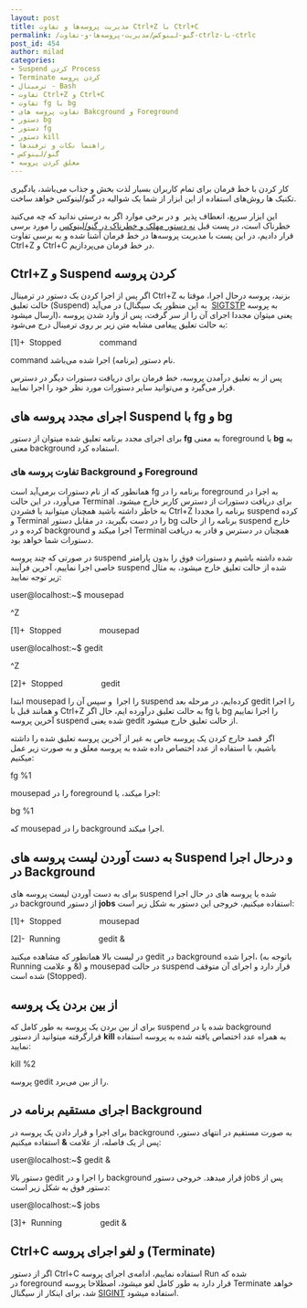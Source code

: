 ```yaml
---
layout: post
title: مدیریت پروسه‌ها و تفاوت Ctrl+Z با Ctrl+C
permalink: /گنو-لینوکس/مدیریت-پروسه‌ها-و-تفاوت-ctrlz-با-ctrlc
post_id: 454
author: milad
categories: 
- Suspend کردن Process
- Terminate کردن پروسه
- ترمینال - Bash
- تفاوت Ctrl+Z و Ctrl+C
- تفاوت fg با bg
- تفاوت پروسه های Bakcground و Foreground
- دستور bg
- دستور fg
- دستور kill
- راهنما نکات و ترفندها
- گنو/لینوکس
- معلق کردن پروسه
---
```


کار کردن با خط فرمان برای تمام کاربران بسیار لذت بخش و جذاب می‌باشد، یادگیری تکنیک ها روش‌های استفاده از این ابزار از شما یک شوالیه در گنو/لینوکس خواهد ساخت.

این ابزار سریع، انعطاف پذیر  و در برخی موارد اگر به درستی ندانید که چه می‌کنید خطرناک است، در پست قبل 
[نه دستور مهلک و خطرناک در گنو/لینوکس](http://tuxgeek.ir/%DA%AF%D9%86%D9%88-%D9%84%DB%8C%D9%86%D9%88%DA%A9%D8%B3/9-%D8%AF%D8%B3%D8%AA%D9%88%D8%B1-%D9%85%D9%87%D9%84%DA%A9-%D8%AF%D8%B1-%DA%AF%D9%86%D9%88%D9%84%DB%8C%D9%86%D9%88%DA%A9%D8%B3-%DA%A9%D9%87-%D9%87%D8%B1%DA%AF%D8%B2-%D9%86%D8%A8%D8%A7%DB%8C%D8%AF) را مورد برسی قرار دادیم، در این پست با مدیریت پروسه‌ها در خط فرمان آشنا شده و به برسی تفاوت Ctrl+Z و Ctrl+C در خط فرمان می‌پردازیم.



## Ctrl+Z و Suspend کردن پروسه


اگر پس از اجرا کردن یک دستور در ترمینال Ctrl+Z بزنید، پروسه درحال اجرا، موقتا به حالت تعلیق (Suspend) در می‌آید (به این منظور یک سیگنال 
[SIGTSTP](https://en.wikipedia.org/wiki/Job_control_%28Unix%29) به پروسه ارسال میشود)، یعنی میتوان مجددا اجرای آن را از سر گرفت، پس از وارد شدن پروسه به حالت تعلیق پیغامی مشابه متن زیر بر روی ترمینال درج می‌شود:

[1]+  Stopped                 command

command نام دستور (برنامه) اجرا شده می‌باشد.

پس از به تعلیق درآمدن پروسه، خط فرمان برای دریافت دستورات دیگر در دسترس قرار می‌گیرد و می‌توانید سایر دستورات مورد نظر خود را اجرا نمایید.


## اجرای مجدد پروسه های Suspend با fg و bg


برای اجرای مجدد برنامه تعلیق شده میتوان از دستور 
**fg**
 به معنی foreground یا 
**bg**
 به معنی background استفاده کرد.


### تفاوت پروسه های Background و Foreground


همانطور که از نام دستورات برمی‌آید است fg برنامه را در foreground به اجرا در می‌آورد، در این حالت Terminal برای دریافت دستورات از دسترس کاربر خارج میشود. به خاطر داشته باشید همچنان میتوانید با فشردن Ctrl+Z برنامه را مجددا suspend‌ کرده و Terminal را در دست بگیرید، در مقابل دستور bg برنامه را از حالت suspend خارج کرده و در background اجرا میکند و Terminal همچنان در دسترس و قادر به دریافت دستورات شما خواهد بود.

در صورتی که چند پروسه suspend شده داشته باشیم و دستورات فوق را بدون پارامتر خاصی اجرا نماییم، آخرین فرآیند suspend شده از حالت تعلیق خارج میشود، به مثال زیر توجه نمایید:

user@localhost:~$ mousepad

^Z

[1]+  Stopped                 mousepad

user@localhost:~$ gedit

^Z

[2]+  Stopped                 gedit

ابتدا mousepad را اجرا  و سپس آن را suspend کرده‌ایم، در مرحله بعد gedit را اجرا و همانند قبل با Ctrl+Z به حالت تعلیق درآورده ایم،‌ حال اگر fg یا bg را اجرا نماییم آخرین پروسه suspend شده یعنی gedit از حالت تعلیق خارج میشود.

اگر قصد خارج کردن یک پروسه خاص به غیر از آخرین پروسه تعلیق شده را داشته باشیم، با استفاده از عدد اختصاص داده شده به پروسه معلق و به صورت زیر عمل میکنیم:

fg %1

mousepad را در foreground اجرا میکند، یا:

bg %1

که mousepad را در background اجرا میکند.


## به دست آوردن لیست پروسه های Suspend و درحال اجرا در Background


برای به دست آوردن لیست پروسه های suspend شده یا پروسه های در حال اجرا در background از دستور 
**jobs**
 استفاده میکنیم، خروجی این دستور به شکل زیر است:

[1]+  Stopped                 mousepad

[2]-  Running                 gedit &

در لیست بالا همانطور که مشاهده میکنید gedit در background اجرا شده، (باتوجه به Running و علامت &) و mousepad در حالت suspend قرار دارد و اجرای آن متوقف شده است (Stopped).


## از بین بردن یک پروسه


برای از بین بردن یک پروسه به طور کامل که suspend شده یا در background قرارگرفته میتوانید از دستور 
**kill**
 به همراه عدد اختصاص یافته شده به پروسه استفاده نمایید:

kill %2

پروسه gedit را از بین می‌برد.


## اجرای مستقیم برنامه در Background


برای اجرا و قرار دادن یک پروسه در background به صورت مستقیم در انتهای دستور، پس از یک فاصله، از علامت 
**&**
 استفاده میکنیم:

user@localhost:~$ gedit &

دستور بالا gedit را اجرا و در background قرار میدهد. خروجی دستور jobs پس از دستور فوق به شکل زیر است:

user@localhost:~$ jobs

[3]+  Running                 gedit &


## Ctrl+C و لغو اجرای پروسه (Terminate)


اگر از دستور Ctrl+C استفاده نماییم، ادامه‌ی اجرای پروسه Run شده که در foreground قرار دارد به طور کامل لغو میشود، اصطلاحا پروسه Terminate خواهد شد، برای اینکار از سیگنال 
[SIGINT](https://en.wikipedia.org/wiki/Unix_signal#SIGINT) استفاده میشود.